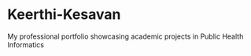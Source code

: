 # Keerthi-Kesavan
My professional portfolio showcasing academic projects in Public Health Informatics
